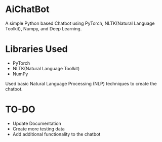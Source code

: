 # AiChatBot

A simple Python based Chatbot using PyTorch, NLTK(Natural Language Toolkit), Numpy, and Deep Learning.

# Libraries Used
- PyTorch
- NLTK(Natural Language Toolkit)
- NumPy

Used basic Natural Language Processing (NLP) techniques to create the chatbot.

# TO-DO
- Update Documentation
- Create more testing data
- Add additional functionality to the chatbot